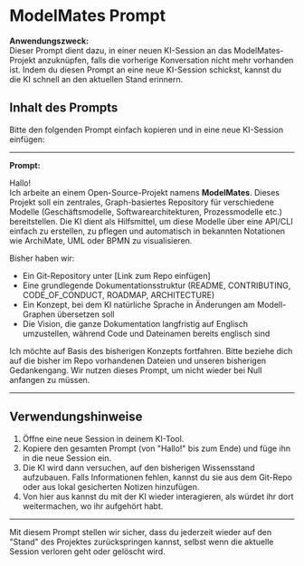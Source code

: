 # ModelMates Prompt

**Anwendungszweck:**  
Dieser Prompt dient dazu, in einer neuen KI-Session an das ModelMates-Projekt anzuknüpfen, falls die vorherige Konversation nicht mehr vorhanden ist. Indem du diesen Prompt an eine neue KI-Session schickst, kannst du die KI schnell an den aktuellen Stand erinnern.

## Inhalt des Prompts

Bitte den folgenden Prompt einfach kopieren und in eine neue KI-Session einfügen:

---

**Prompt:**

Hallo!  
Ich arbeite an einem Open-Source-Projekt namens **ModelMates**. Dieses Projekt soll ein zentrales, Graph-basiertes Repository für verschiedene Modelle (Geschäftsmodelle, Softwarearchitekturen, Prozessmodelle etc.) bereitstellen. Die KI dient als Hilfsmittel, um diese Modelle über eine API/CLI einfach zu erstellen, zu pflegen und automatisch in bekannten Notationen wie ArchiMate, UML oder BPMN zu visualisieren.

Bisher haben wir:  
- Ein Git-Repository unter [Link zum Repo einfügen]  
- Eine grundlegende Dokumentationsstruktur (README, CONTRIBUTING, CODE_OF_CONDUCT, ROADMAP, ARCHITECTURE)  
- Ein Konzept, bei dem KI natürliche Sprache in Änderungen am Modell-Graphen übersetzen soll  
- Die Vision, die ganze Dokumentation langfristig auf Englisch umzustellen, während Code und Dateinamen bereits englisch sind

Ich möchte auf Basis des bisherigen Konzepts fortfahren. Bitte beziehe dich auf die bisher im Repo vorhandenen Dateien und unseren bisherigen Gedankengang. Wir nutzen dieses Prompt, um nicht wieder bei Null anfangen zu müssen.

---

## Verwendungshinweise

1. Öffne eine neue Session in deinem KI-Tool.
2. Kopiere den gesamten Prompt (von "Hallo!" bis zum Ende) und füge ihn in die neue Session ein.
3. Die KI wird dann versuchen, auf den bisherigen Wissensstand aufzubauen. Falls Informationen fehlen, kannst du sie aus dem Git-Repo oder aus lokal gesicherten Notizen hinzufügen.
4. Von hier aus kannst du mit der KI wieder interagieren, als würdet ihr dort weitermachen, wo ihr aufgehört habt.

---

Mit diesem Prompt stellen wir sicher, dass du jederzeit wieder auf den "Stand" des Projektes zurückspringen kannst, selbst wenn die aktuelle Session verloren geht oder gelöscht wird.
